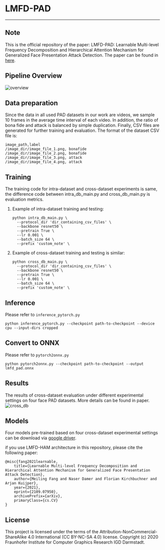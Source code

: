 # LMFD-PAD
---
## Note
This is the official repository of the paper: LMFD-PAD: Learnable Multi-level Frequency Decomposition and Hierarchical Attention Mechanism for Generalized Face Presentation Attack Detection. The paper can be found in [here](https://arxiv.org/abs/2109.07950).

## Pipeline Overview
![overview](images/workflow.png)

## Data preparation
Since the data in all used PAD datasets in our work are videos, we sample 10 frames in the average time interval of each video. In addition, the ratio of bona fide and attack is balanced by simple duplication. Finally, CSV files are generated for further training and evaluation. The format of the dataset CSV file is:
```
image_path,label
/image_dir/image_file_1.png, bonafide
/image_dir/image_file_2.png, bonafide
/image_dir/image_file_3.png, attack
/image_dir/image_file_4.png, attack
```
## Training
The training code for intra-dataset and cross-dataset experiments is same, the difference code between intra_db_main.py and cross_db_main.py is evaluation metrics.
1. Example of intra-dataset training and testing:
    ```
    python intra_db_main.py \
      --protocol_dir 'dir_containing_csv_files' \
      --backbone resnet50 \
      --pretrain True \
      --lr 0.001 \
      --batch_size 64 \
      --prefix 'custom_note' \
    ```
2. Example of cross-dataset training and testing is similar:
    ```
    python cross_db_main.py \
      --protocol_dir 'dir_containing_csv_files' \
      --backbone resnet50 \
      --pretrain True \
      --lr 0.001 \
      --batch_size 64 \
      --prefix 'custom_note' \
    ```

## Inference
Please refer to `inference_pytorch.py`
```shell
python inference_pytorch.py --checkpoint path-to-checkpoint --device cpu --input-dirs cropped
```

## Convert to ONNX
Please refer to `pytorch2onnx.py`
```shell
python pytorch2onnx.py --checkpoint path-to-checkpoint --output lmfd_pad.onnx
```

## Results
The results of cross-dataset evaluation under different experimental settings on four face PAD datasets. More details can be found in paper.
![cross_db](images/cross_db_results.png)

## Models
Four models pre-trained based on four cross-dataset experimental settings can be download via [google driver](https://drive.google.com/drive/folders/1qRBLkrn461r-E_Px3d_wialW-0soXEGn?usp=sharing).

if you use LMFD-HAM architecture in this repository, please cite the following paper:
```
@misc{fang2021learnable,
    title={Learnable Multi-level Frequency Decomposition and Hierarchical Attention Mechanism for Generalized Face Presentation Attack Detection},
    author={Meiling Fang and Naser Damer and Florian Kirchbuchner and Arjan Kuijper},
    year={2021},
    eprint={2109.07950},
    archivePrefix={arXiv},
    primaryClass={cs.CV}
}
```


## License
This project is licensed under the terms of the Attribution-NonCommercial-ShareAlike 4.0 International (CC BY-NC-SA 4.0) license. Copyright (c) 2020 Fraunhofer Institute for Computer Graphics Research IGD Darmstadt.
